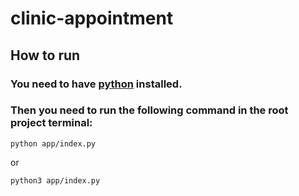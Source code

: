 # clinic-appointment

## How to run

### You need to have [python](https://www.python.org/) installed.

### Then you need to run the following command in the root project terminal:
```
python app/index.py
```
or
```
python3 app/index.py
```